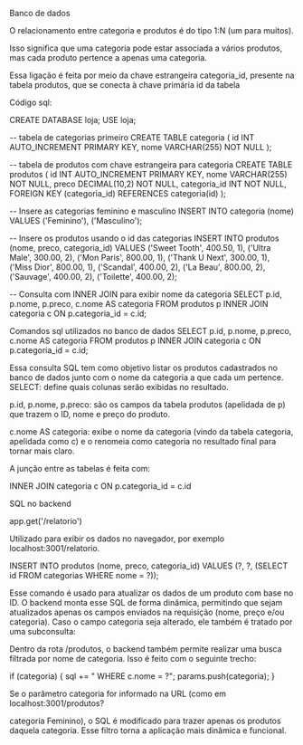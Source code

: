 Banco de dados


O relacionamento entre categoria e produtos é do tipo 1:N (um para muitos).

Isso significa que uma categoria pode estar associada a vários produtos, mas cada produto pertence a apenas uma categoria.

Essa ligação é feita por meio da chave estrangeira categoria_id, presente na tabela produtos, que se conecta à chave primária id da tabela

Código sql:

CREATE DATABASE loja;
USE loja;

--  tabela de categorias primeiro
CREATE TABLE categoria (
  id INT AUTO_INCREMENT PRIMARY KEY,
  nome VARCHAR(255) NOT NULL
);

-- tabela de produtos com chave estrangeira para categoria
CREATE TABLE produtos (
  id INT AUTO_INCREMENT PRIMARY KEY,
  nome VARCHAR(255) NOT NULL,
  preco DECIMAL(10,2) NOT NULL,
  categoria_id INT NOT NULL,
  FOREIGN KEY (categoria_id) REFERENCES categoria(id)
);

-- Insere as categorias feminino e masculino
INSERT INTO categoria (nome) VALUES
('Feminino'),
('Masculino');

-- Insere os produtos usando o id  das categorias
INSERT INTO produtos (nome, preco, categoria_id) VALUES
('Sweet Tooth', 400.50, 1),
('Ultra Male', 300.00, 2),
('Mon Paris', 800.00, 1),
('Thank U Next', 300.00, 1),
('Miss Dior', 800.00, 1),
('Scandal', 400.00, 2),
('La Beau', 800.00, 2),
('Sauvage', 400.00, 2),
('Toilette', 400.00, 2);

-- Consulta com INNER JOIN para exibir nome da categoria
SELECT 
  p.id,
  p.nome,
  p.preco,
  c.nome AS categoria
FROM produtos p
INNER JOIN categoria c ON p.categoria_id = c.id;





Comandos sql utilizados no banco de dados 
SELECT 
  p.id,
  p.nome,
  p.preco,
  c.nome AS categoria
FROM produtos p
INNER JOIN categoria c ON p.categoria_id = c.id;

Essa consulta SQL tem como objetivo listar os produtos cadastrados no banco de dados junto com o nome da categoria a que cada um pertence.
SELECT: define quais colunas serão exibidas no resultado.

p.id, p.nome, p.preco: são os campos da tabela produtos (apelidada de p) que trazem o ID, nome e preço do produto.

c.nome AS categoria: exibe o nome da categoria (vindo da tabela categoria, apelidada como c) e o renomeia como categoria no resultado final para tornar mais claro.

A junção entre as tabelas é feita com:

INNER JOIN categoria c ON p.categoria_id = c.id



SQL no backend

app.get('/relatorio')

Utilizado para exibir os dados no navegador, por exemplo localhost:3001/relatorio.



INSERT INTO produtos (nome, preco, categoria_id)
VALUES (?, ?, (SELECT id FROM categorias WHERE nome = ?));


Esse comando é usado para atualizar os dados de um produto com base no  ID.
O backend monta esse SQL de forma dinâmica, permitindo que sejam atualizados apenas os campos enviados na requisição (nome, preço e/ou categoria).
Caso o campo categoria seja alterado, ele também é tratado por uma subconsulta:

Dentro da rota /produtos, o backend também permite realizar uma busca filtrada por nome de categoria. Isso é feito com o seguinte trecho:

if (categoria) {
  sql += " WHERE c.nome = ?";
  params.push(categoria);
}

Se o parâmetro categoria for informado na URL (como em localhost:3001/produtos?

categoria Feminino), o SQL é modificado para trazer apenas os produtos daquela categoria. Esse filtro torna a aplicação mais dinâmica e funcional.
